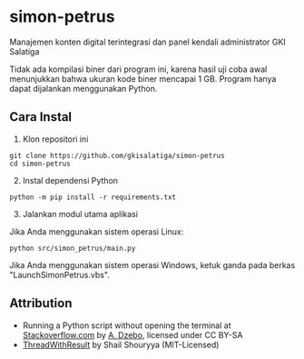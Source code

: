 # simon-petrus
Manajemen konten digital terintegrasi dan panel kendali administrator GKI Salatiga

Tidak ada kompilasi biner dari program ini, karena hasil uji coba awal menunjukkan bahwa ukuran kode biner mencapai 1 GB.
Program hanya dapat dijalankan menggunakan Python.

## Cara Instal

1. Klon repositori ini

```
git clone https://github.com/gkisalatiga/simon-petrus
cd simon-petrus
```

2. Instal dependensi Python

```
python -m pip install -r requirements.txt
```

3. Jalankan modul utama aplikasi

Jika Anda menggunakan sistem operasi Linux:

```
python src/simon_petrus/main.py
```

Jika Anda menggunakan sistem operasi Windows, ketuk ganda pada berkas "LaunchSimonPetrus.vbs".

## Attribution

- Running a Python script without opening the terminal at [Stackoverflow.com](https://stackoverflow.com/a/69220330) by [A. Dzebo](https://stackoverflow.com/users/3030612/a-dzebo), licensed under CC BY-SA
- [ThreadWithResult](https://github.com/shailshouryya/save-thread-result) by Shail Shouryya (MIT-Licensed)
